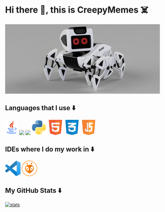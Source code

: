 <h1> Hi there 👋️, this is CreepyMemes ☠️ </h1>

<img src="https://github.com/CreepyMemes/CreepyMEmes/blob/main/icons/StrandyBot.jpg?raw=true" />
 
## Languages that I use ⬇️

<div>
  <img src="https://github.com/CreepyMemes/CreepyMEmes/blob/main/icons/java.png?raw=true" height="50px" />
  <img src="https://upload.wikimedia.org/wikipedia/commons/1/18/ISO_C%2B%2B_Logo.svg" height="50px" />
  <img src="https://brandslogos.com/wp-content/uploads/images/large/arduino-logo-1.png" height="50px" /> 
  <img src="https://github.com/CreepyMemes/CreepyMEmes/blob/main/icons/python.png?raw=true" height="50px" />
  <img src="https://github.com/CreepyMemes/CreepyMEmes/blob/main/icons/html.png?raw=true" height="50px" />
  <img src="https://github.com/CreepyMemes/CreepyMEmes/blob/main/icons/css.png?raw=true" height="50px" />
  <img src="https://github.com/CreepyMemes/CreepyMEmes/blob/main/icons/js.png?raw=true" height="50px" />
</div>

## IDEs where I do my work in ⬇️

<div>
 <img src="https://github.com/CreepyMemes/CreepyMEmes/blob/main/icons/vscode.png?raw=true" height="50px" />
 <img src="https://github.com/CreepyMemes/CreepyMEmes/blob/main/icons/platformio.png?raw=true" height="50px" />
</div>

## My GitHub Stats ⬇️

[![stats](https://github-readme-stats.vercel.app/api?username=CreepyMemes&count_private=true&show_icons=true&theme=dracula)](https://github.com/anuraghazra/github-readme-stats)

